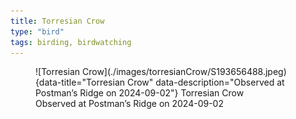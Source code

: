 ```yaml
---
title: Torresian Crow
type: "bird"
tags: birding, birdwatching
---
```





<figure markdown id="1">
  ![Torresian Crow](./images/torresianCrow/S193656488.jpeg){data-title="Torresian Crow" data-description="Observed at Postman’s Ridge on 2024-09-02"}
  <caption>Torresian Crow<br />Observed at Postman’s Ridge on 2024-09-02</caption>
</figure>

